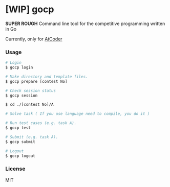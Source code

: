 # [WIP] gocp

**SUPER ROUGH** Command line tool for the competitive programming written in Go

Currently, only for [AtCoder](https://atcoder.jp/)

### Usage

```sh 
# Login
$ gocp login

# Make directory and template files.
$ gocp prepare [contest No]

# Check session status
$ gocp session

$ cd ./[contest No]/A

# Solve task ( If you use language need to compile, you do it )

# Run test cases (e.g. task A).
$ gocp test

# Submit (e.g. task A).
$ gocp submit

# Logout
$ gocp logout
```

### License

MIT
